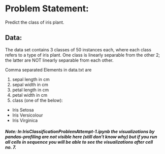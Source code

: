 # Problem Statement:

Predict the class of iris plant.

## Data:

The data set contains 3 classes of 50 instances each, where each class refers to a type of iris plant. One class is linearly separable from the other 2; the latter are NOT linearly separable from each other.

Comma separated Elements in data.txt are

1) sepal length in cm
2) sepal width in cm
3) petal length in cm
4) petal width in cm
5) class (one of the below):
* Iris Setosa
* Iris Versicolour
* Iris Virginica

##### Note: In IrisClassificationProblemAttempt-1.ipynb the visualizations by pandas-profiling  are not visible here (still don't know why) but if you run all cells in sequence you will be able to see the visualizations after cell no. 7. 
